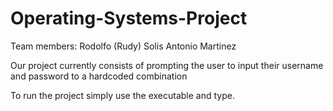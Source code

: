 # Operating-Systems-Project

Team members:
Rodolfo (Rudy) Solis
Antonio Martinez

Our project currently consists of prompting the user to input their username and password to a hardcoded combination

To run the project simply use the executable and type.
